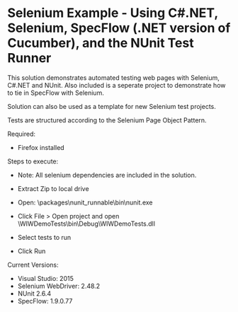 # Selenium Example - Using C#.NET, Selenium, SpecFlow (.NET version of Cucumber), and the NUnit Test Runner

This solution demonstrates automated testing web pages with Selenium, C#.NET and NUnit. Also included is a seperate project to demonstrate how to tie in SpecFlow with Selenium.

Solution can also be used as a template for new Selenium test projects.

Tests are structured according to the Selenium Page Object Pattern.

Required: 

* Firefox installed

Steps to execute:

* Note: All selenium dependencies are included in the solution.

* Extract Zip to local drive

* Open: \packages\nunit_runnable\bin\nunit.exe

* Click File > Open project and open \WIWDemoTests\bin\Debug\WIWDemoTests.dll

* Select tests to run

* Click Run

Current Versions:
* Visual Studio: 2015
* Selenium WebDriver: 2.48.2
* NUnit 2.6.4
* SpecFlow: 1.9.0.77


